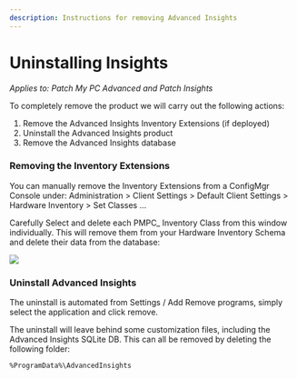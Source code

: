 ```yaml
---
description: Instructions for removing Advanced Insights
---
```


# Uninstalling Insights

_Applies to: Patch My PC Advanced and Patch Insights_

To completely remove the product we will carry out the following actions:

1. Remove the Advanced Insights Inventory Extensions (if deployed)
2. Uninstall the Advanced Insights product
3. Remove the Advanced Insights database

### Removing the Inventory Extensions

You can manually remove the Inventory Extensions from a ConfigMgr Console under: Administration > Client Settings > Default Client Settings > Hardware Inventory > Set Classes ...

Carefully Select and delete each PMPC\_ Inventory Class from this window individually. This will remove them from your Hardware Inventory Schema and delete their data from the database:

![](../_images/PMPC_Classes.PNG%20"*When%20removing%20manually%20you%20should%20also%20ensure%20to%20remove%20any%20existing%20PMPC%20Inventory%20Deployments")

### Uninstall Advanced Insights

The uninstall is automated from Settings / Add Remove programs, simply select the application and click remove.

The uninstall will leave behind some customization files, including the Advanced Insights SQLite DB. This can all be removed by deleting the following folder:

```
%ProgramData%\AdvancedInsights
```
